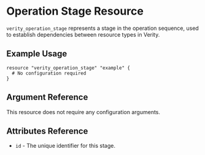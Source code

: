 # Operation Stage Resource

`verity_operation_stage` represents a stage in the operation sequence, used to establish dependencies between resource types in Verity.

## Example Usage

```hcl
resource "verity_operation_stage" "example" {
  # No configuration required
}
```

## Argument Reference

This resource does not require any configuration arguments.

## Attributes Reference

* `id` - The unique identifier for this stage.

